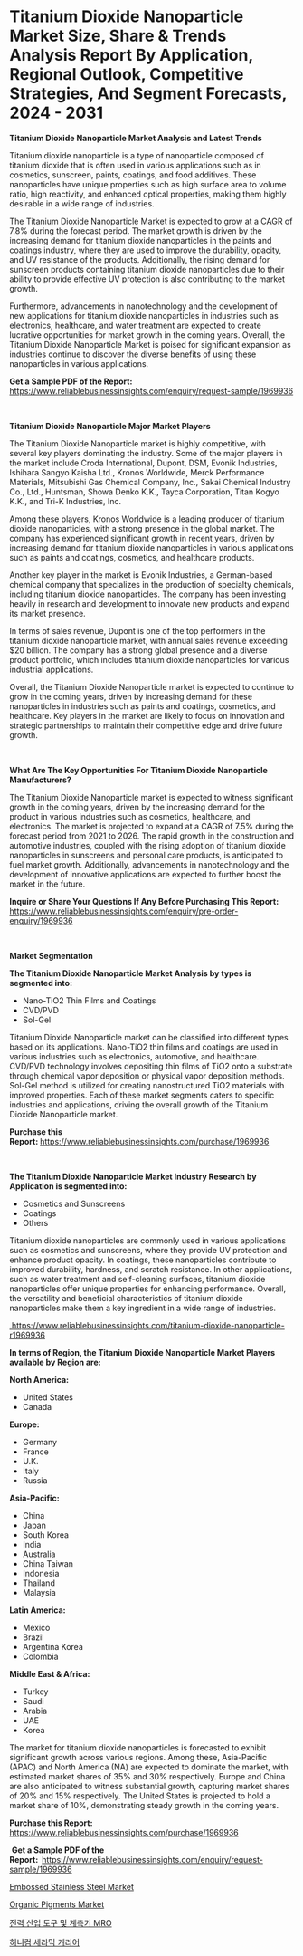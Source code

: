 <p><h1>Titanium Dioxide Nanoparticle Market Size, Share & Trends Analysis Report By Application, Regional Outlook, Competitive Strategies, And Segment Forecasts, 2024 - 2031</h1></p><p><strong>Titanium Dioxide Nanoparticle Market Analysis and Latest Trends</strong></p>
<p><p>Titanium dioxide nanoparticle is a type of nanoparticle composed of titanium dioxide that is often used in various applications such as in cosmetics, sunscreen, paints, coatings, and food additives. These nanoparticles have unique properties such as high surface area to volume ratio, high reactivity, and enhanced optical properties, making them highly desirable in a wide range of industries.</p><p>The Titanium Dioxide Nanoparticle Market is expected to grow at a CAGR of 7.8% during the forecast period. The market growth is driven by the increasing demand for titanium dioxide nanoparticles in the paints and coatings industry, where they are used to improve the durability, opacity, and UV resistance of the products. Additionally, the rising demand for sunscreen products containing titanium dioxide nanoparticles due to their ability to provide effective UV protection is also contributing to the market growth.</p><p>Furthermore, advancements in nanotechnology and the development of new applications for titanium dioxide nanoparticles in industries such as electronics, healthcare, and water treatment are expected to create lucrative opportunities for market growth in the coming years. Overall, the Titanium Dioxide Nanoparticle Market is poised for significant expansion as industries continue to discover the diverse benefits of using these nanoparticles in various applications.</p></p>
<p><strong>Get a Sample PDF of the Report:&nbsp;</strong> <a href="https://www.reliablebusinessinsights.com/enquiry/request-sample/1969936">https://www.reliablebusinessinsights.com/enquiry/request-sample/1969936</a></p>
<p>&nbsp;</p>
<p><strong>Titanium Dioxide Nanoparticle Major Market Players</strong></p>
<p><p>The Titanium Dioxide Nanoparticle market is highly competitive, with several key players dominating the industry. Some of the major players in the market include Croda International, Dupont, DSM, Evonik Industries, Ishihara Sangyo Kaisha Ltd., Kronos Worldwide, Merck Performance Materials, Mitsubishi Gas Chemical Company, Inc., Sakai Chemical Industry Co., Ltd., Huntsman, Showa Denko K.K., Tayca Corporation, Titan Kogyo K.K., and Tri-K Industries, Inc.</p><p>Among these players, Kronos Worldwide is a leading producer of titanium dioxide nanoparticles, with a strong presence in the global market. The company has experienced significant growth in recent years, driven by increasing demand for titanium dioxide nanoparticles in various applications such as paints and coatings, cosmetics, and healthcare products.</p><p>Another key player in the market is Evonik Industries, a German-based chemical company that specializes in the production of specialty chemicals, including titanium dioxide nanoparticles. The company has been investing heavily in research and development to innovate new products and expand its market presence.</p><p>In terms of sales revenue, Dupont is one of the top performers in the titanium dioxide nanoparticle market, with annual sales revenue exceeding $20 billion. The company has a strong global presence and a diverse product portfolio, which includes titanium dioxide nanoparticles for various industrial applications.</p><p>Overall, the Titanium Dioxide Nanoparticle market is expected to continue to grow in the coming years, driven by increasing demand for these nanoparticles in industries such as paints and coatings, cosmetics, and healthcare. Key players in the market are likely to focus on innovation and strategic partnerships to maintain their competitive edge and drive future growth.</p></p>
<p>&nbsp;</p>
<p><strong>What Are The Key Opportunities For Titanium Dioxide Nanoparticle Manufacturers?</strong></p>
<p><p>The Titanium Dioxide Nanoparticle market is expected to witness significant growth in the coming years, driven by the increasing demand for the product in various industries such as cosmetics, healthcare, and electronics. The market is projected to expand at a CAGR of 7.5% during the forecast period from 2021 to 2026. The rapid growth in the construction and automotive industries, coupled with the rising adoption of titanium dioxide nanoparticles in sunscreens and personal care products, is anticipated to fuel market growth. Additionally, advancements in nanotechnology and the development of innovative applications are expected to further boost the market in the future.</p></p>
<p><strong>Inquire or Share Your Questions If Any Before Purchasing This Report:</strong> <a href="https://www.reliablebusinessinsights.com/enquiry/pre-order-enquiry/1969936">https://www.reliablebusinessinsights.com/enquiry/pre-order-enquiry/1969936</a></p>
<p>&nbsp;</p>
<p><strong>Market Segmentation</strong></p>
<p><strong>The Titanium Dioxide Nanoparticle Market Analysis by types is segmented into:</strong></p>
<p><ul><li>Nano-TiO2 Thin Films and Coatings</li><li>CVD/PVD</li><li>Sol-Gel</li></ul></p>
<p><p>Titanium Dioxide Nanoparticle market can be classified into different types based on its applications. Nano-TiO2 thin films and coatings are used in various industries such as electronics, automotive, and healthcare. CVD/PVD technology involves depositing thin films of TiO2 onto a substrate through chemical vapor deposition or physical vapor deposition methods. Sol-Gel method is utilized for creating nanostructured TiO2 materials with improved properties. Each of these market segments caters to specific industries and applications, driving the overall growth of the Titanium Dioxide Nanoparticle market.</p></p>
<p><strong>Purchase this Report:&nbsp;</strong><a href="https://www.reliablebusinessinsights.com/purchase/1969936">https://www.reliablebusinessinsights.com/purchase/1969936</a></p>
<p>&nbsp;</p>
<p><strong>The Titanium Dioxide Nanoparticle Market Industry Research by Application is segmented into:</strong></p>
<p><ul><li>Cosmetics and Sunscreens</li><li>Coatings</li><li>Others</li></ul></p>
<p><p>Titanium dioxide nanoparticles are commonly used in various applications such as cosmetics and sunscreens, where they provide UV protection and enhance product opacity. In coatings, these nanoparticles contribute to improved durability, hardness, and scratch resistance. In other applications, such as water treatment and self-cleaning surfaces, titanium dioxide nanoparticles offer unique properties for enhancing performance. Overall, the versatility and beneficial characteristics of titanium dioxide nanoparticles make them a key ingredient in a wide range of industries.</p></p>
<p><a href="https://www.reliablebusinessinsights.com/titanium-dioxide-nanoparticle-r1969936">&nbsp;https://www.reliablebusinessinsights.com/titanium-dioxide-nanoparticle-r1969936</a></p>
<p><strong>In terms of Region, the Titanium Dioxide Nanoparticle Market Players available by Region are:</strong></p>
<p>
    <p> <strong> North America: </strong>
        <ul>
            <li>United States</li>
            <li>Canada</li>
        </ul>
        </p> 
    <p> <strong> Europe: </strong>
        <ul>
            <li>Germany</li>
            <li>France</li>
            <li>U.K.</li>
            <li>Italy</li>
            <li>Russia</li>
        </ul>
        </p> 
    <p> <strong> Asia-Pacific: </strong>
        <ul>
            <li>China</li>
            <li>Japan</li>
            <li>South Korea</li>
            <li>India</li>
            <li>Australia</li>
            <li>China Taiwan</li>
            <li>Indonesia</li>
            <li>Thailand</li>
            <li>Malaysia</li>
        </ul>
        </p> 
    <p> <strong> Latin America: </strong>
        <ul>
            <li>Mexico</li>
            <li>Brazil</li>
            <li>Argentina Korea</li>
            <li>Colombia</li>
        </ul>
        </p> 
    <p> <strong> Middle East & Africa: </strong>
        <ul>
            <li>Turkey</li>
            <li>Saudi</li>
            <li>Arabia</li>
            <li>UAE</li>
            <li>Korea</li>
        </ul>
    </p>
    </p>
<p><p>The market for titanium dioxide nanoparticles is forecasted to exhibit significant growth across various regions. Among these, Asia-Pacific (APAC) and North America (NA) are expected to dominate the market, with estimated market shares of 35% and 30% respectively. Europe and China are also anticipated to witness substantial growth, capturing market shares of 20% and 15% respectively. The United States is projected to hold a market share of 10%, demonstrating steady growth in the coming years.</p></p>
<p><strong>Purchase this Report: </strong><a href="https://www.reliablebusinessinsights.com/purchase/1969936">https://www.reliablebusinessinsights.com/purchase/1969936</a></p>
<p>&nbsp;<strong>Get a Sample PDF of the Report:&nbsp;&nbsp;</strong><a href="https://www.reliablebusinessinsights.com/enquiry/request-sample/1969936">https://www.reliablebusinessinsights.com/enquiry/request-sample/1969936</a></p>
<p><strong></strong></p>
<p><p><a href="https://github.com/ChiragRP21/Market-Research-Report-List-5/blob/main/embossed-stainless-steel-market.md">Embossed Stainless Steel Market</a></p><p><a href="https://github.com/cecuraprangm/Market-Research-Report-List-3/blob/main/organic-pigments-market.md">Organic Pigments Market</a></p><p><a href="https://github.com/lkwggful07722/Market-Research-Report-List-2/blob/main/5049481118504.md">전력 산업 도구 및 계측기 MRO</a></p><p><a href="https://github.com/nicholasellison0076890/Market-Research-Report-List-1/blob/main/6593190118503.md">허니컴 세라믹 캐리어</a></p></p>